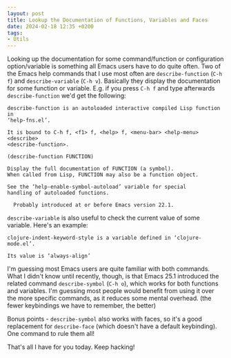 ```yaml
---
layout: post
title: Lookup the Documentation of Functions, Variables and Faces
date: 2024-02-18 12:35 +0200
tags:
- Utils
---
```


Looking up the documentation for some command/function or configuration
option/variable is something all Emacs users have to do quite often.  Two of the
Emacs help commands that I use most often are `describe-function` (`C-h f`) and
`describe-variable` (`C-h v`). Basically they display the documentation for some
function or variable. E.g. if you press `C-h f` and type afterwards
`describe-function` we'd get the following:

```
describe-function is an autoloaded interactive compiled Lisp function in
‘help-fns.el’.

It is bound to C-h f, <f1> f, <help> f, <menu-bar> <help-menu> <describe>
<describe-function>.

(describe-function FUNCTION)

Display the full documentation of FUNCTION (a symbol).
When called from Lisp, FUNCTION may also be a function object.

See the ‘help-enable-symbol-autoload’ variable for special
handling of autoloaded functions.

  Probably introduced at or before Emacs version 22.1.
```

`describe-variable` is also useful to check the current value of some variable. Here's an example:

```
clojure-indent-keyword-style is a variable defined in ‘clojure-mode.el’.

Its value is ‘always-align’
```

I'm guessing most Emacs users are quite familiar with both commands. What I
didn't know until recently, though, is that Emacs 25.1 introduced the related
command `describe-symbol` (`C-h o`), which works for both functions and
variables. I'm guessing most people would benefit from using it over the more
specific commands, as it reduces some mental overhead. (the fewer keybindings we have to remember, the better)

Bonus points - `describe-symbol` also works with faces, so it's a good replacement
for `describe-face` (which doesn't have a default keybinding). One command to rule them all!

That's all I have for you today. Keep hacking!
